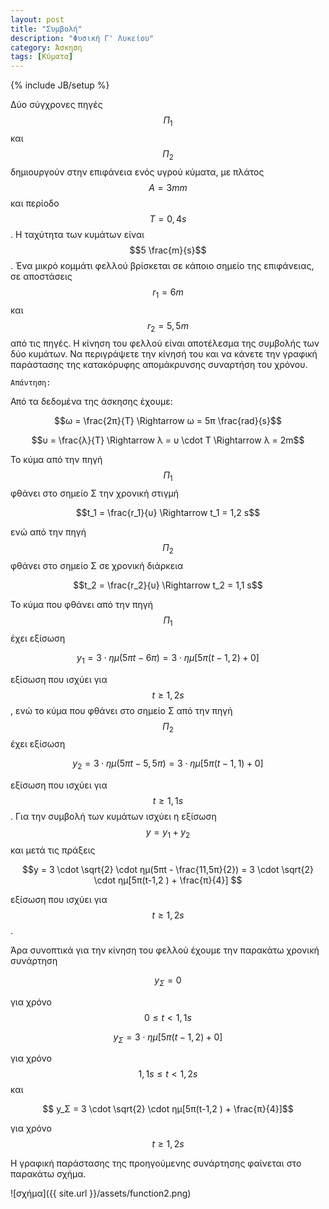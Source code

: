 ```yaml
---
layout: post
title: "Συμβολή"
description: "Φυσική Γ' Λυκείου"
category: Άσκηση
tags: [Κύματα]
---
```

{% include JB/setup %}

Δύο σύγχρονες πηγές $$Π_1$$ και $$Π_2$$ δημιουργούν στην επιφάνεια ενός υγρού κύματα, με πλάτος $$Α = 3mm$$ και περίοδο $$T = 0,4s$$. Η ταχύτητα των κυμάτων είναι $$5 \frac{m}{s}$$. Ένα μικρό κομμάτι φελλού βρίσκεται σε κάποιο σημείο της επιφάνειας, σε αποστάσεις $$r_1=6m$$ και $$r_2=5,5m$$ από τις πηγές. Η κίνηση του φελλού είναι αποτέλεσμα της συμβολής των δύο κυμάτων. Να περιγράψετε την κίνησή του και να κάνετε την γραφική παράστασης της κατακόρυφης απομάκρυνσης συναρτήση του χρόνου.

`Απάντηση:`


Από τα δεδομένα της άσκησης έχουμε:

$$ω = \frac{2π}{Τ} \Rightarrow ω = 5π \frac{rad}{s}$$

$$υ = \frac{λ}{Τ} \Rightarrow λ = υ \cdot T \Rightarrow λ = 2m$$

Το κύμα από την πηγή $$Π_1$$ φθάνει στο σημείο Σ την χρονική στιγμή

$$t_1 = \frac{r_1}{υ} \Rightarrow t_1 = 1,2 s$$

ενώ από την πηγή $$Π_2$$ φθάνει στο σημείο Σ σε χρονική διάρκεια

$$t_2 = \frac{r_2}{υ} \Rightarrow t_2 = 1,1 s$$

To κύμα που φθάνει από την πηγή $$Π_1$$ έχει εξίσωση

$$y_1 = 3 \cdot ημ(5πt - 6π) = 3 \cdot ημ[5π(t-1,2)+0]$$

εξίσωση που ισχύει για $$ t \ge 1,2s$$, ενώ το κύμα που φθάνει στο σημείο Σ από την πηγή $$Π_2$$ έχει εξίσωση

$$y_2 = 3 \cdot ημ(5πt - 5,5π) = 3 \cdot ημ[5π(t-1,1)+0]$$

εξίσωση που ισχύει για $$ t \ge 1,1s$$. Για την συμβολή των κυμάτων ισχύει η εξίσωση $$y = y_1 + y_2$$ και μετά τις πράξεις

$$y = 3 \cdot \sqrt{2} \cdot ημ(5πt - \frac{11,5π}{2}) = 3 \cdot \sqrt{2} \cdot ημ[5π(t-1,2 ) + \frac{π}{4}] $$

εξίσωση που ισχύει για $$ t \ge 1,2s$$. 

Άρα συνοπτικά για την κίνηση του φελλού έχουμε την παρακάτω χρονική συνάρτηση

$$y_Σ = 0$$

για χρόνο $$0\le t < 1,1s$$

$$ y_Σ = 3 \cdot ημ[5π(t-1,2)+0]$$

για χρόνο $$1,1s \le t < 1,2s $$ και 

$$ y_Σ = 3 \cdot \sqrt{2} \cdot ημ[5π(t-1,2 ) + \frac{π}{4}]$$

για χρόνο $$ t \ge 1,2s $$


Η γραφική παράστασης της προηγούμενης συνάρτησης φαίνεται στο παρακάτω σχήμα.

![σχήμα]({{ site.url }}/assets/function2.png) 


